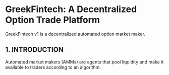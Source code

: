 # GreekFintech: A Decentralized Option Trade Platform

GreekFintech v1 is a decentralized automated option market maker.

## 1. INTRODUCTION
Automated market makers (AMMs) are agents that pool liquidity
and make it available to traders according to an algorithm.
